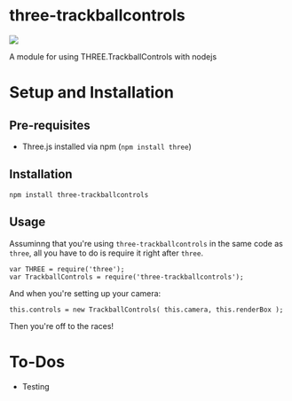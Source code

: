 # three-trackballcontrols

![](https://david-dm.org/jonlim/three-trackballcontrols.svg)

A module for using THREE.TrackballControls with nodejs

# Setup and Installation

## Pre-requisites

* Three.js installed via npm (`npm install three`)

## Installation

`npm install three-trackballcontrols`

## Usage

Assuminng that you're using `three-trackballcontrols` in the same code as `three`,
all you have to do is require it right after `three`.

`var THREE = require('three');`  
`var TrackballControls = require('three-trackballcontrols');`

And when you're setting up your camera:

`this.controls = new TrackballControls( this.camera, this.renderBox );`

Then you're off to the races!

# To-Dos

* Testing
